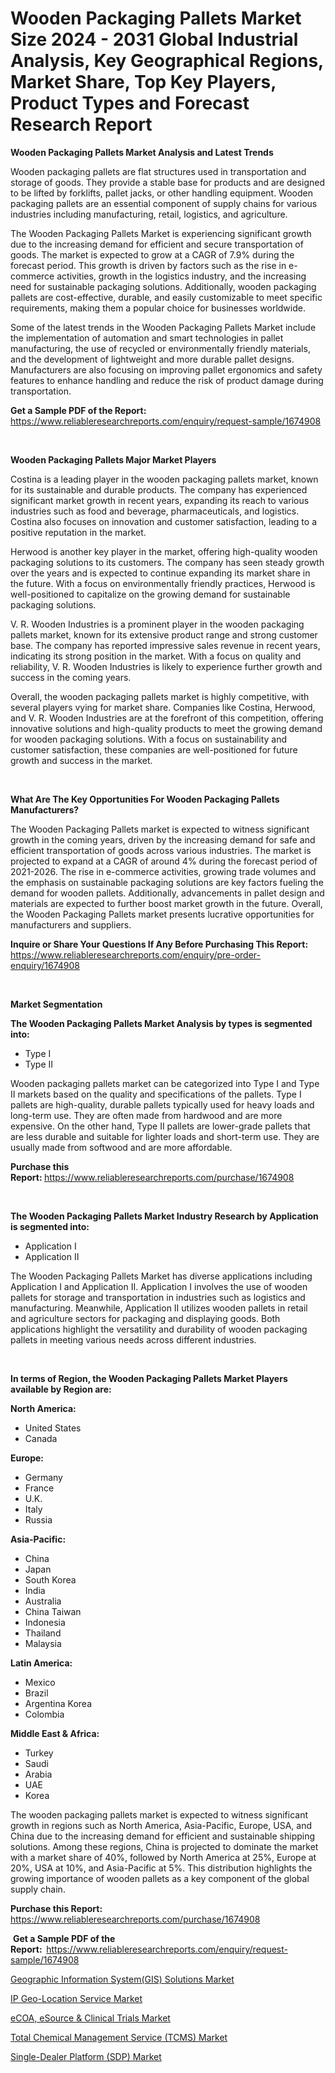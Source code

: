 <p><h1>Wooden Packaging Pallets Market Size 2024 - 2031 Global Industrial Analysis, Key Geographical Regions, Market Share, Top Key Players, Product Types and Forecast Research Report</h1></p><p><strong>Wooden Packaging Pallets Market Analysis and Latest Trends</strong></p>
<p><p>Wooden packaging pallets are flat structures used in transportation and storage of goods. They provide a stable base for products and are designed to be lifted by forklifts, pallet jacks, or other handling equipment. Wooden packaging pallets are an essential component of supply chains for various industries including manufacturing, retail, logistics, and agriculture.</p><p>The Wooden Packaging Pallets Market is experiencing significant growth due to the increasing demand for efficient and secure transportation of goods. The market is expected to grow at a CAGR of 7.9% during the forecast period. This growth is driven by factors such as the rise in e-commerce activities, growth in the logistics industry, and the increasing need for sustainable packaging solutions. Additionally, wooden packaging pallets are cost-effective, durable, and easily customizable to meet specific requirements, making them a popular choice for businesses worldwide.</p><p>Some of the latest trends in the Wooden Packaging Pallets Market include the implementation of automation and smart technologies in pallet manufacturing, the use of recycled or environmentally friendly materials, and the development of lightweight and more durable pallet designs. Manufacturers are also focusing on improving pallet ergonomics and safety features to enhance handling and reduce the risk of product damage during transportation.</p></p>
<p><strong>Get a Sample PDF of the Report:&nbsp;</strong> <a href="https://www.reliableresearchreports.com/enquiry/request-sample/1674908">https://www.reliableresearchreports.com/enquiry/request-sample/1674908</a></p>
<p>&nbsp;</p>
<p><strong>Wooden Packaging Pallets Major Market Players</strong></p>
<p><p>Costina is a leading player in the wooden packaging pallets market, known for its sustainable and durable products. The company has experienced significant market growth in recent years, expanding its reach to various industries such as food and beverage, pharmaceuticals, and logistics. Costina also focuses on innovation and customer satisfaction, leading to a positive reputation in the market.</p><p>Herwood is another key player in the market, offering high-quality wooden packaging solutions to its customers. The company has seen steady growth over the years and is expected to continue expanding its market share in the future. With a focus on environmentally friendly practices, Herwood is well-positioned to capitalize on the growing demand for sustainable packaging solutions.</p><p>V. R. Wooden Industries is a prominent player in the wooden packaging pallets market, known for its extensive product range and strong customer base. The company has reported impressive sales revenue in recent years, indicating its strong position in the market. With a focus on quality and reliability, V. R. Wooden Industries is likely to experience further growth and success in the coming years.</p><p>Overall, the wooden packaging pallets market is highly competitive, with several players vying for market share. Companies like Costina, Herwood, and V. R. Wooden Industries are at the forefront of this competition, offering innovative solutions and high-quality products to meet the growing demand for wooden packaging solutions. With a focus on sustainability and customer satisfaction, these companies are well-positioned for future growth and success in the market.</p></p>
<p>&nbsp;</p>
<p><strong>What Are The Key Opportunities For Wooden Packaging Pallets Manufacturers?</strong></p>
<p><p>The Wooden Packaging Pallets market is expected to witness significant growth in the coming years, driven by the increasing demand for safe and efficient transportation of goods across various industries. The market is projected to expand at a CAGR of around 4% during the forecast period of 2021-2026. The rise in e-commerce activities, growing trade volumes and the emphasis on sustainable packaging solutions are key factors fueling the demand for wooden pallets. Additionally, advancements in pallet design and materials are expected to further boost market growth in the future. Overall, the Wooden Packaging Pallets market presents lucrative opportunities for manufacturers and suppliers.</p></p>
<p><strong>Inquire or Share Your Questions If Any Before Purchasing This Report:</strong> <a href="https://www.reliableresearchreports.com/enquiry/pre-order-enquiry/1674908">https://www.reliableresearchreports.com/enquiry/pre-order-enquiry/1674908</a></p>
<p>&nbsp;</p>
<p><strong>Market Segmentation</strong></p>
<p><strong>The Wooden Packaging Pallets Market Analysis by types is segmented into:</strong></p>
<p><ul><li>Type I</li><li>Type II</li></ul></p>
<p><p>Wooden packaging pallets market can be categorized into Type I and Type II markets based on the quality and specifications of the pallets. Type I pallets are high-quality, durable pallets typically used for heavy loads and long-term use. They are often made from hardwood and are more expensive. On the other hand, Type II pallets are lower-grade pallets that are less durable and suitable for lighter loads and short-term use. They are usually made from softwood and are more affordable.</p></p>
<p><strong>Purchase this Report:&nbsp;</strong><a href="https://www.reliableresearchreports.com/purchase/1674908">https://www.reliableresearchreports.com/purchase/1674908</a></p>
<p>&nbsp;</p>
<p><strong>The Wooden Packaging Pallets Market Industry Research by Application is segmented into:</strong></p>
<p><ul><li>Application I</li><li>Application II</li></ul></p>
<p><p>The Wooden Packaging Pallets Market has diverse applications including Application I and Application II. Application I involves the use of wooden pallets for storage and transportation in industries such as logistics and manufacturing. Meanwhile, Application II utilizes wooden pallets in retail and agriculture sectors for packaging and displaying goods. Both applications highlight the versatility and durability of wooden packaging pallets in meeting various needs across different industries.</p></p>
<p>&nbsp;</p>
<p><strong>In terms of Region, the Wooden Packaging Pallets Market Players available by Region are:</strong></p>
<p>
    <p> <strong> North America: </strong>
        <ul>
            <li>United States</li>
            <li>Canada</li>
        </ul>
        </p> 
    <p> <strong> Europe: </strong>
        <ul>
            <li>Germany</li>
            <li>France</li>
            <li>U.K.</li>
            <li>Italy</li>
            <li>Russia</li>
        </ul>
        </p> 
    <p> <strong> Asia-Pacific: </strong>
        <ul>
            <li>China</li>
            <li>Japan</li>
            <li>South Korea</li>
            <li>India</li>
            <li>Australia</li>
            <li>China Taiwan</li>
            <li>Indonesia</li>
            <li>Thailand</li>
            <li>Malaysia</li>
        </ul>
        </p> 
    <p> <strong> Latin America: </strong>
        <ul>
            <li>Mexico</li>
            <li>Brazil</li>
            <li>Argentina Korea</li>
            <li>Colombia</li>
        </ul>
        </p> 
    <p> <strong> Middle East & Africa: </strong>
        <ul>
            <li>Turkey</li>
            <li>Saudi</li>
            <li>Arabia</li>
            <li>UAE</li>
            <li>Korea</li>
        </ul>
    </p>
    </p>
<p><p>The wooden packaging pallets market is expected to witness significant growth in regions such as North America, Asia-Pacific, Europe, USA, and China due to the increasing demand for efficient and sustainable shipping solutions. Among these regions, China is projected to dominate the market with a market share of 40%, followed by North America at 25%, Europe at 20%, USA at 10%, and Asia-Pacific at 5%. This distribution highlights the growing importance of wooden pallets as a key component of the global supply chain.</p></p>
<p><strong>Purchase this Report: </strong><a href="https://www.reliableresearchreports.com/purchase/1674908">https://www.reliableresearchreports.com/purchase/1674908</a></p>
<p>&nbsp;<strong>Get a Sample PDF of the Report:&nbsp;&nbsp;</strong><a href="https://www.reliableresearchreports.com/enquiry/request-sample/1674908">https://www.reliableresearchreports.com/enquiry/request-sample/1674908</a></p>
<p><strong></strong></p>
<p><p><a href="https://medium.com/@benjaminchavez7555/geographic-information-system-gis-solutions-market-research-report-its-history-and-forecast-2024-a576362f27be">Geographic Information System(GIS) Solutions Market</a></p><p><a href="https://medium.com/@benjaminchavez7555/ip-geo-location-service-market-the-key-to-successful-business-strategy-forecast-till-2031-b03be0c08734">IP Geo-Location Service Market</a></p><p><a href="https://medium.com/@benjaminchavez7555/ecoa-esource-amp-clinical-trials-market-analysis-its-cagr-market-segmentation-and-global-07ee7e9a996e">eCOA, eSource & Clinical Trials Market</a></p><p><a href="https://medium.com/@benjaminchavez7555/total-chemical-management-service-tcms-market-report-reveals-the-latest-trends-and-growth-587489ec5aa1">Total Chemical Management Service (TCMS) Market</a></p><p><a href="https://medium.com/@benjaminchavez7555/single-dealer-platform-sdp-market-trends-and-market-analysis-forecasted-for-period-2024-2031-c9a190b6c959">Single-Dealer Platform (SDP) Market</a></p></p>